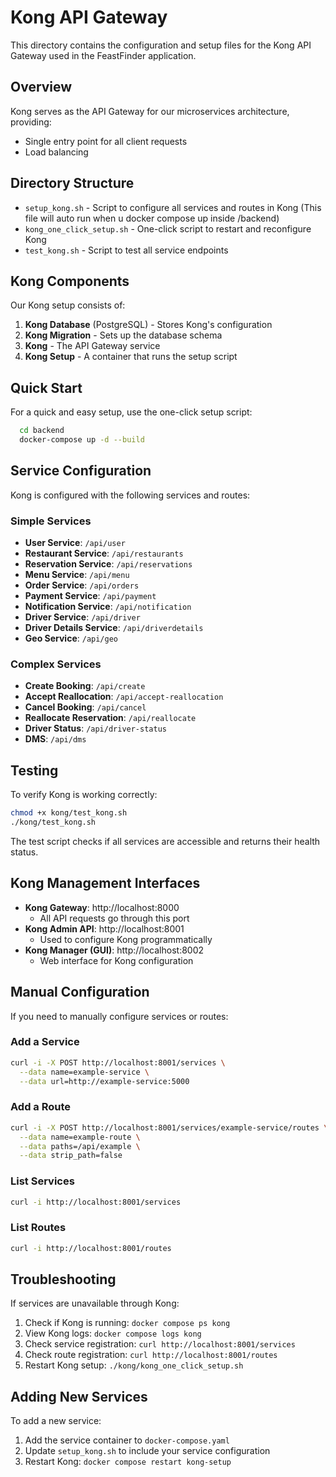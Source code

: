 # Kong API Gateway

This directory contains the configuration and setup files for the Kong API Gateway used in the FeastFinder application.

## Overview

Kong serves as the API Gateway for our microservices architecture, providing:
- Single entry point for all client requests
- Load balancing

## Directory Structure

- `setup_kong.sh` - Script to configure all services and routes in Kong (This file will auto run when u docker compose up inside /backend)
- `kong_one_click_setup.sh` - One-click script to restart and reconfigure Kong
- `test_kong.sh` - Script to test all service endpoints

## Kong Components

Our Kong setup consists of:
1. **Kong Database** (PostgreSQL) - Stores Kong's configuration
2. **Kong Migration** - Sets up the database schema
3. **Kong** - The API Gateway service
4. **Kong Setup** - A container that runs the setup script

## Quick Start

For a quick and easy setup, use the one-click setup script:

```bash
  cd backend
  docker-compose up -d --build
```

## Service Configuration

Kong is configured with the following services and routes:

### Simple Services
- **User Service**: `/api/user`
- **Restaurant Service**: `/api/restaurants`
- **Reservation Service**: `/api/reservations`
- **Menu Service**: `/api/menu`
- **Order Service**: `/api/orders`
- **Payment Service**: `/api/payment`
- **Notification Service**: `/api/notification`
- **Driver Service**: `/api/driver`
- **Driver Details Service**: `/api/driverdetails`
- **Geo Service**: `/api/geo`

### Complex Services
- **Create Booking**: `/api/create`
- **Accept Reallocation**: `/api/accept-reallocation`
- **Cancel Booking**: `/api/cancel`
- **Reallocate Reservation**: `/api/reallocate`
- **Driver Status**: `/api/driver-status`
- **DMS**: `/api/dms`

## Testing

To verify Kong is working correctly:

```bash
chmod +x kong/test_kong.sh
./kong/test_kong.sh
```

The test script checks if all services are accessible and returns their health status.

## Kong Management Interfaces

- **Kong Gateway**: http://localhost:8000
  - All API requests go through this port
- **Kong Admin API**: http://localhost:8001
  - Used to configure Kong programmatically
- **Kong Manager (GUI)**: http://localhost:8002
  - Web interface for Kong configuration

## Manual Configuration

If you need to manually configure services or routes:

### Add a Service
```bash
curl -i -X POST http://localhost:8001/services \
  --data name=example-service \
  --data url=http://example-service:5000
```

### Add a Route
```bash
curl -i -X POST http://localhost:8001/services/example-service/routes \
  --data name=example-route \
  --data paths=/api/example \
  --data strip_path=false
```

### List Services
```bash
curl -i http://localhost:8001/services
```

### List Routes
```bash
curl -i http://localhost:8001/routes
```

## Troubleshooting

If services are unavailable through Kong:

1. Check if Kong is running: `docker compose ps kong`
2. View Kong logs: `docker compose logs kong`
3. Check service registration: `curl http://localhost:8001/services`
4. Check route registration: `curl http://localhost:8001/routes`
5. Restart Kong setup: `./kong/kong_one_click_setup.sh`

## Adding New Services

To add a new service:

1. Add the service container to `docker-compose.yaml`
2. Update `setup_kong.sh` to include your service configuration
3. Restart Kong: `docker compose restart kong-setup` 
